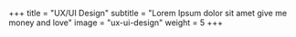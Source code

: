 +++
title = "UX/UI Design"
subtitle = "Lorem Ipsum dolor sit amet give me money and love"
image = "ux-ui-design"
weight = 5
+++